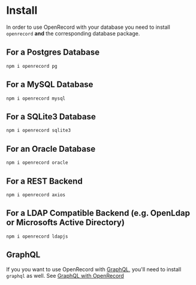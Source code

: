 # Install

In order to use OpenRecord with your database you need to install `openrecord` **and** the corresponding database package.

## For a Postgres Database
```
npm i openrecord pg
```


## For a MySQL Database
```
npm i openrecord mysql
```

## For a SQLite3 Database
```
npm i openrecord sqlite3
```

## For an Oracle Database
```
npm i openrecord oracle
```

## For a REST Backend
```
npm i openrecord axios
```

## For a LDAP Compatible Backend (e.g. OpenLdap or Microsofts Active Directory)
```
npm i openrecord ldapjs
```


## GraphQL

If you you want to use OpenRecord with [GraphQL](http://graphql.org/graphql-js/), you'll need to install `graphql` as well.
See [GraphQL with OpenRecord](graphql.md)
